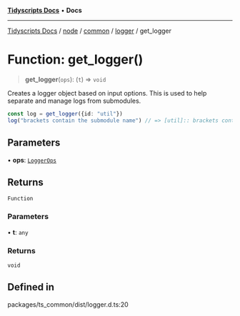 [**Tidyscripts Docs**](../../../../../../../README.md) • **Docs**

***

[Tidyscripts Docs](../../../../../../../globals.md) / [node](../../../../../README.md) / [common](../../../README.md) / [logger](../README.md) / get\_logger

# Function: get\_logger()

> **get\_logger**(`ops`): (`t`) => `void`

Creates a logger object based on input options.
This is used to help separate and manage logs from submodules.
```typescript
const log = get_logger({id: "util"})
log("brackets contain the submodule name") // => [util]:: brackets contain the submodule name
```

## Parameters

• **ops**: [`LoggerOps`](../interfaces/LoggerOps.md)

## Returns

`Function`

### Parameters

• **t**: `any`

### Returns

`void`

## Defined in

packages/ts\_common/dist/logger.d.ts:20
